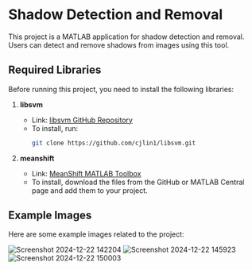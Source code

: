 # Shadow Detection and Removal

This project is a MATLAB application for shadow detection and removal. Users can detect and remove shadows from images using this tool.

## Required Libraries

Before running this project, you need to install the following libraries:

1. **libsvm**  
   - Link: [libsvm GitHub Repository](https://github.com/cjlin1/libsvm)
   - To install, run:
     ```bash
     git clone https://github.com/cjlin1/libsvm.git
     ```

2. **meanshift**  
   - Link: [MeanShift MATLAB Toolbox](https://www.mathworks.com/matlabcentral/fileexchange/28411-meanshift)
   - To install, download the files from the GitHub or MATLAB Central page and add them to your project.

## Example Images

Here are some example images related to the project:

![Screenshot 2024-12-22 142204](https://github.com/user-attachments/assets/a1bf8f0f-e18d-4ca4-9559-ce06d955f150)
![Screenshot 2024-12-22 145923](https://github.com/user-attachments/assets/cde6be6a-f3f1-463b-aa6c-449c528986bb)
![Screenshot 2024-12-22 150003](https://github.com/user-attachments/assets/60590067-bb96-4d54-9051-7ae1cdfa25bd)
